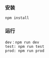 ### 安装
    npm install
    
### 运行
    dev：npm run dev
    test: npm run test
    prod: npm run prod